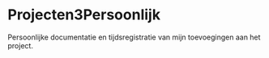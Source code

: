 # Projecten3Persoonlijk
Persoonlijke documentatie en tijdsregistratie van mijn toevoegingen aan het project.
